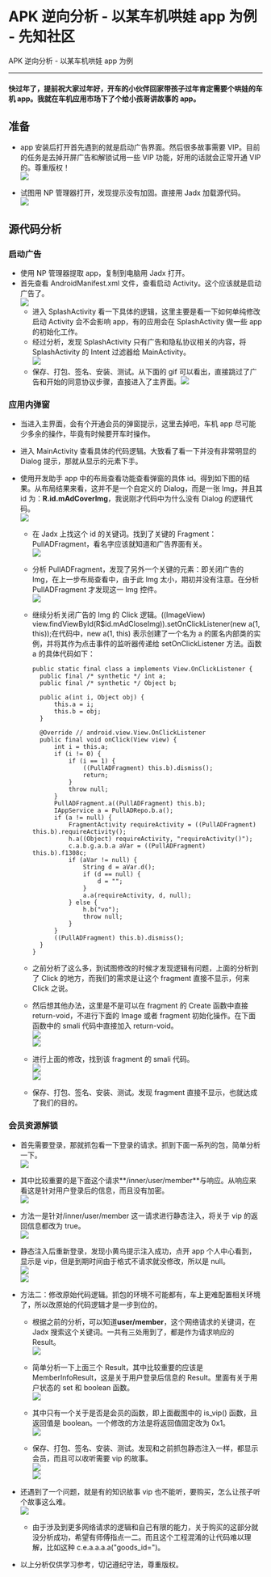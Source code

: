 

# APK 逆向分析 - 以某车机哄娃 app 为例 - 先知社区

APK 逆向分析 - 以某车机哄娃 app 为例

- - -

#### 快过年了，提前祝大家过年好，开车的小伙伴回家带孩子过年肯定需要个哄娃的车机 app。我就在车机应用市场下了个给小孩哥讲故事的 app。

## 准备

-   app 安装后打开首先遇到的就是启动广告界面。然后很多故事需要 VIP。目前的任务是去掉开屏广告和解锁试用一些 VIP 功能，好用的话就会正常开通 VIP 的。尊重版权！  
    [![](assets/1706845643-a7777d53609a30081a25b293298cdb2d.png)](https://xzfile.aliyuncs.com/media/upload/picture/20240128145839-aa471d5c-bdaa-1.png)
    
-   试图用 NP 管理器打开，发现提示没有加固。直接用 Jadx 加载源代码。  
    [![](assets/1706845643-a9494e166e34695aa175e1a513d7b07c.png)](https://xzfile.aliyuncs.com/media/upload/picture/20240128145917-c123edac-bdaa-1.png)
    

## 源代码分析

### 启动广告

-   使用 NP 管理器提取 app，复制到电脑用 Jadx 打开。
-   首先查看 AndroidManifest.xml 文件，查看启动 Activity。这个应该就是启动广告了。  
    [![](assets/1706845643-47e6bd9bbe35c912775342407fe0afa4.png)](https://xzfile.aliyuncs.com/media/upload/picture/20240128150201-22e35f3c-bdab-1.png)
    -   进入 SplashActivity 看一下具体的逻辑，这里主要是看一下如何单纯修改启动 Activity 会不会影响 app，有的应用会在 SplashActivity 做一些 app 的初始化工作。
    -   经过分析，发现 SplashActivity 只有广告和隐私协议相关的内容，将 SplashActivity 的 Intent 过滤器给 MainActivity。  
        [![](assets/1706845643-d741bbb953980f76f0a3ed3e3549fe9c.png)](https://xzfile.aliyuncs.com/media/upload/picture/20240128151119-6f6d3b06-bdac-1.png)
    -   保存、打包、签名、安装、测试。从下面的 gif 可以看出，直接跳过了广告和开始的同意协议步骤，直接进入了主界面。[![](assets/1706845643-9268f19890fc68684d1ee4e0ad735cc8.gif)](https://xzfile.aliyuncs.com/media/upload/picture/20240128151440-e7142264-bdac-1.gif)

### 应用内弹窗

-   当进入主界面，会有个开通会员的弹窗提示，这里去掉吧，车机 app 尽可能少多余的操作，毕竟有时候要开车时操作。
-   进入 MainActivity 查看具体的代码逻辑。大致看了看一下并没有非常明显的 Dialog 提示，那就从显示的元素下手。
-   使用开发助手 app 中的布局查看功能查看弹窗的具体 id。得到如下图的结果。从布局结果来看，这并不是一个自定义的 Dialog，而是一张 Img，并且其 id 为：**R.id.mAdCoverImg**，我说刚才代码中为什么没有 Dialog 的逻辑代码。  
    [![](assets/1706845643-d1f39c11d478e96f3c7c9c89aaaaa2a9.png)](https://xzfile.aliyuncs.com/media/upload/picture/20240128153037-21cf5048-bdaf-1.png)
    
    -   在 Jadx 上找这个 id 的关键词。找到了关键的 Fragment：PullADFragment，看名字应该就知道和广告界面有关。  
        [![](assets/1706845643-8d8ebd0939f4cba54fe4298c85099281.png)](https://xzfile.aliyuncs.com/media/upload/picture/20240128153913-55277adc-bdb0-1.png)
    -   分析 PullADFragment，发现了另外一个关键的元素：即关闭广告的 Img，在上一步布局查看中，由于此 Img 太小，期初并没有注意。在分析 PullADFragment 才发现这一 Img 控件。  
        [![](assets/1706845643-e21e4f1ac0994286975c22c1b667f98e.png)](https://xzfile.aliyuncs.com/media/upload/picture/20240128155742-ea3479ac-bdb2-1.png)
    -   继续分析关闭广告的 Img 的 Click 逻辑。((ImageView) view.findViewById(R$id.mAdCloseImg)).setOnClickListener(new a(1, this));在代码中，new a(1, this) 表示创建了一个名为 a 的匿名内部类的实例，并将其作为点击事件的监听器传递给 setOnClickListener 方法。函数 a 的具体代码如下：
        
        ```plain
        public static final class a implements View.OnClickListener {
          public final /* synthetic */ int a;
          public final /* synthetic */ Object b;
        
          public a(int i, Object obj) {
              this.a = i;
              this.b = obj;
          }
        
          @Override // android.view.View.OnClickListener
          public final void onClick(View view) {
              int i = this.a;
              if (i != 0) {
                  if (i == 1) {
                      ((PullADFragment) this.b).dismiss();
                      return;
                  }
                  throw null;
              }
              PullADFragment.a((PullADFragment) this.b);
              IAppService a = PullADRepo.b.a();
              if (a != null) {
                  FragmentActivity requireActivity = ((PullADFragment) this.b).requireActivity();
                  h.a((Object) requireActivity, "requireActivity()");
                  c.a.b.g.a.b.a aVar = ((PullADFragment) this.b).f1308c;
                  if (aVar != null) {
                      String d = aVar.d();
                      if (d == null) {
                          d = "";
                      }
                      a.a(requireActivity, d, null);
                  } else {
                      h.b("vo");
                      throw null;
                  }
              }
              ((PullADFragment) this.b).dismiss();
          }
        }
        ```
        
    -   之前分析了这么多，到试图修改的时候才发现逻辑有问题，上面的分析到了 Click 的地方，而我们的需求是让这个 fragment 直接不显示，何来 Click 之说。
    -   然后想其他办法，这里是不是可以在 fragment 的 Create 函数中直接 return-void，不进行下面的 Image 或者 fragment 初始化操作。在下面函数中的 smali 代码中直接加入 return-void。  
        [![](assets/1706845643-8302c2429ed102074749ca6e795e998e.png)](https://xzfile.aliyuncs.com/media/upload/picture/20240128161157-e7d10368-bdb4-1.png)  
        [![](assets/1706845643-369ea150e4514bb254afa97b1dea8afe.png)](https://xzfile.aliyuncs.com/media/upload/picture/20240128161207-edf8fcdc-bdb4-1.png)
    -   进行上面的修改，找到该 fragment 的 smali 代码。  
        [![](assets/1706845643-69e14187dc2764ae4ae41a5bd22a518a.png)](https://xzfile.aliyuncs.com/media/upload/picture/20240128161341-25b970fc-bdb5-1.png)  
        [![](assets/1706845643-83705f0854778476b641b09822881ba1.png)](https://xzfile.aliyuncs.com/media/upload/picture/20240128161605-7b537512-bdb5-1.png)
    -   保存、打包、签名、安装、测试。发现 fragment 直接不显示，也就达成了我们的目的。

### 会员资源解锁

-   首先需要登录，那就抓包看一下登录的请求。抓到下面一系列的包，简单分析一下。  
    [![](assets/1706845643-77a112f613c67826a4ca9bfea0efcb91.png)](https://xzfile.aliyuncs.com/media/upload/picture/20240128164109-fc3afe54-bdb8-1.png)
    
-   其中比较重要的是下面这个请求**/inner/user/member**与响应。从响应来看这是针对用户登录后的信息，而且没有加密。  
    [![](assets/1706845643-a61c7f902c9e5628c93aa8f7fefae088.png)](https://xzfile.aliyuncs.com/media/upload/picture/20240128164328-4f004888-bdb9-1.png)
    
-   方法一是针对/inner/user/member 这一请求进行静态注入，将关于 vip 的返回信息都改为 true。  
    [![](assets/1706845643-d8a9528fa1bc54a31d5c092172caebba.png)](https://xzfile.aliyuncs.com/media/upload/picture/20240128165354-c41f59d2-bdba-1.png)
    
-   静态注入后重新登录，发现小黄鸟提示注入成功，点开 app 个人中心看到，显示是 vip，但是到期时间由于格式不请求就没修改，所以是 null。  
    [![](assets/1706845643-4ab267e627a60e3bb0ce5cf4882666f9.png)](https://xzfile.aliyuncs.com/media/upload/picture/20240128165445-e2497320-bdba-1.png)  
    [![](assets/1706845643-59ad07c596d97a0f3d67b95d6e74dec4.png)](https://xzfile.aliyuncs.com/media/upload/picture/20240128165621-1be2edfa-bdbb-1.png)
    
-   方法二：修改原始代码逻辑。抓包的环境不可能都有，车上更难配置相关环境了，所以改原始的代码逻辑才是一步到位的。
    
    -   根据之前的分析，可以知道**user/member**，这个网络请求的关键词，在 Jadx 搜索这个关键词。一共有三处用到了，都是作为请求响应的 Result。  
        [![](assets/1706845643-0918b4cb5442734d44a451269f163d70.png)](https://xzfile.aliyuncs.com/media/upload/picture/20240128171221-57f1d9a8-bdbd-1.png)
    -   简单分析一下上面三个 Result，其中比较重要的应该是 MemberInfoResult，这是关于用户登录后信息的 Result。里面有关于用户状态的 set 和 boolean 函数。  
        [![](assets/1706845643-67ccb376f2d640a6dd61f5398fa1ed0e.png)](https://xzfile.aliyuncs.com/media/upload/picture/20240128171357-913825f0-bdbd-1.png)
        
    -   其中只有一个关于是否是会员的函数，即上面截图中的 is\_vip() 函数，且返回值是 boolean。一个修改的方法是将返回值固定改为 0x1。  
        [![](assets/1706845643-4a1dd9bc45ce2186249f0ce5b049a3fe.png)](https://xzfile.aliyuncs.com/media/upload/picture/20240128172149-aa4593c4-bdbe-1.png)
        
    -   保存、打包、签名、安装、测试。发现和之前抓包静态注入一样，都显示会员，而且可以收听需要 vip 的故事。  
        [![](assets/1706845643-99ce10fa8b2cf5721192a0a3891dfa85.png)](https://xzfile.aliyuncs.com/media/upload/picture/20240128172602-414c8f2a-bdbf-1.png)  
        [![](assets/1706845643-02c32057dc6f7b144afed19c8a6f1cae.png)](https://xzfile.aliyuncs.com/media/upload/picture/20240128173131-0563e7e6-bdc0-1.png)
        
-   还遇到了一个问题，就是有的知识故事 vip 也不能听，要购买，怎么让孩子听个故事这么难。  
    [![](assets/1706845643-f148cb637657dfb8e55580667555818c.png)](https://xzfile.aliyuncs.com/media/upload/picture/20240128173015-d7e8b36e-bdbf-1.png)
    
    -   由于涉及到更多网络请求的逻辑和自己有限的能力，关于购买的这部分就没分析成功，希望有师傅指点一二。而且这个工程混淆的让代码难以理解，比如这种 c.e.a.a.a.a("goods\_id=")。
-   以上分析仅供学习参考，切记遵纪守法，尊重版权。
